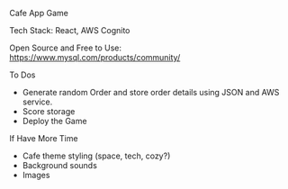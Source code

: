 

Cafe App Game

Tech Stack: React, AWS Cognito

Open Source and Free to Use: https://www.mysql.com/products/community/ 

To Dos
- Generate random Order and store order details using JSON and AWS service.
- Score storage
- Deploy the Game

If Have More Time
- Cafe theme styling (space, tech, cozy?)
- Background sounds
- Images